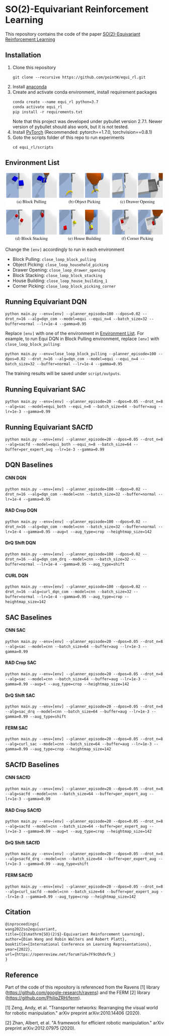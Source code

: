 # SO(2)-Equivariant Reinforcement Learning
This repository contains the code of the paper [SO(2)-Equivariant Reinforcement Learning](https://openreview.net/forum?id=7F9cOhdvfk_)

## Installation
1. Clone this repository
    ```
    git clone --recursive https://github.com/pointW/equi_rl.git
    ```
1. Install [anaconda](https://docs.conda.io/projects/conda/en/latest/user-guide/install/)
1. Create and activate conda environment, install requirement packages
    ```
    conda create --name equi_rl python=3.7
    conda activate equi_rl
    pip install -r requirements.txt
    ```
    Note that this project was developed under pybullet version 2.7.1. Newer version of pybullet should also work, but it is not tested. 
1. Install [PyTorch](https://pytorch.org/) (Recommended: pytorch==1.7.0, torchvision==0.8.1)
1. Goto the scripts folder of this repo to run experiments
    ```
    cd equi_rl/scripts
    ```

## Environment List
![Envs](/img/envs.png)

Change the `[env]` accordingly to run in each environment
* Block Pulling: `close_loop_block_pulling`
* Object Picking: `close_loop_household_picking`
* Drawer Opening: `close_loop_drawer_opening`
* Block Stacking: `close_loop_block_stacking`
* House Building: `close_loop_house_building_1`
* Corner Picking: `close_loop_block_picking_corner`

## Running Equivariant DQN
```
python main.py --env=[env] --planner_episode=100 --dpos=0.02 --drot_n=16 --alg=dqn_com --model=equi --equi_n=4 --batch_size=32 --buffer=normal --lr=1e-4 --gamma=0.95
```
Replace `[env]` with one of the environment in [Environment List](#environment-list). For example, to run Equi DQN in Block Pulling environment, replace `[env]` with `close_loop_block_pulling`:
```
python main.py --env=close_loop_block_pulling --planner_episode=100 --dpos=0.02 --drot_n=16 --alg=dqn_com --model=equi --equi_n=4 --batch_size=32 --buffer=normal --lr=1e-4 --gamma=0.95
```
The training results will be saved under `script/outputs`.

## Running Equivariant SAC
```
python main.py --env=[env] --planner_episode=20 --dpos=0.05 --drot_n=8 --alg=sac --model=equi_both --equi_n=8 --batch_size=64 --buffer=aug --lr=1e-3 --gamma=0.99 
```

## Running Equivariant SACfD
```
python main.py --env=[env] --planner_episode=20 --dpos=0.05 --drot_n=8 --alg=sacfd --model=equi_both --equi_n=8 --batch_size=64 --buffer=per_expert_aug --lr=1e-3 --gamma=0.99 
```

## DQN Baselines
#### CNN DQN
```
python main.py --env=[env] --planner_episode=100 --dpos=0.02 --drot_n=16 --alg=dqn_com --model=cnn --batch_size=32 --buffer=normal --lr=1e-4 --gamma=0.95
```
#### RAD Crop DQN
```
python main.py --env=[env] --planner_episode=100 --dpos=0.02 --drot_n=16 --alg=dqn_com --model=cnn --batch_size=32 --buffer=normal --lr=1e-4 --gamma=0.95 --aug=t --aug_type=crop --heightmap_size=142
```
#### DrQ Shift DQN
```
python main.py --env=[env] --planner_episode=100 --dpos=0.02 --drot_n=16 --alg=dqn_com_drq --model=cnn --batch_size=32 --buffer=normal --lr=1e-4 --gamma=0.95 --aug_type=shift
```
#### CURL DQN
```
python main.py --env=[env] --planner_episode=100 --dpos=0.02 --drot_n=16 --alg=curl_dqn_com --model=cnn --batch_size=32 --buffer=normal --lr=1e-4 --gamma=0.95 --aug_type=crop --heightmap_size=142
```

## SAC Baselines
#### CNN SAC
```
python main.py --env=[env] --planner_episode=20 --dpos=0.05 --drot_n=8 --alg=sac --model=cnn --batch_size=64 --buffer=aug --lr=1e-3 --gamma=0.99 
```
#### RAD Crop SAC
```
python main.py --env=[env] --planner_episode=20 --dpos=0.05 --drot_n=8 --alg=sac --model=cnn --batch_size=64 --buffer=aug --lr=1e-3 --gamma=0.99 --aug=t --aug_type=crop --heightmap_size=142
```
#### DrQ Shift SAC
```
python main.py --env=[env] --planner_episode=20 --dpos=0.05 --drot_n=8 --alg=sac_drq --model=cnn --batch_size=64 --buffer=aug --lr=1e-3 --gamma=0.99 --aug_type=shift
```
#### FERM SAC
```
python main.py --env=[env] --planner_episode=20 --dpos=0.05 --drot_n=8 --alg=curl_sac --model=cnn --batch_size=64 --buffer=aug --lr=1e-3 --gamma=0.99 --aug_type=crop --heightmap_size=142
```

## SACfD Baselines
#### CNN SACfD
```
python main.py --env=[env] --planner_episode=20 --dpos=0.05 --drot_n=8 --alg=sacfd --model=cnn --batch_size=64 --buffer=per_expert_aug --lr=1e-3 --gamma=0.99 
```
#### RAD Crop SACfD
```
python main.py --env=[env] --planner_episode=20 --dpos=0.05 --drot_n=8 --alg=sacfd --model=cnn --batch_size=64 --buffer=per_expert_aug --lr=1e-3 --gamma=0.99 --aug=t --aug_type=crop --heightmap_size=142
```
#### DrQ Shift SACfD
```
python main.py --env=[env] --planner_episode=20 --dpos=0.05 --drot_n=8 --alg=sacfd_drq --model=cnn --batch_size=64 --buffer=per_expert_aug --lr=1e-3 --gamma=0.99 --aug_type=shift
```
#### FERM SACfD
```
python main.py --env=[env] --planner_episode=20 --dpos=0.05 --drot_n=8 --alg=curl_sacfd --model=cnn --batch_size=64 --buffer=per_expert_aug --lr=1e-3 --gamma=0.99 --aug_type=crop --heightmap_size=142
```

## Citation
```
@inproceedings{
wang2022so2equivariant,
title={{$\mathrm{SO}(2)$}-Equivariant Reinforcement Learning},
author={Dian Wang and Robin Walters and Robert Platt},
booktitle={International Conference on Learning Representations},
year={2022},
url={https://openreview.net/forum?id=7F9cOhdvfk_}
}
```

## Reference
Part of the code of this repository is referenced from the Ravens [1] library (https://github.com/google-research/ravens) and the FERM [2] library (https://github.com/PhilipZRH/ferm).

[1] Zeng, Andy, et al. "Transporter networks: Rearranging the visual world for robotic manipulation." arXiv preprint arXiv:2010.14406 (2020).

[2] Zhan, Albert, et al. "A framework for efficient robotic manipulation." arXiv preprint arXiv:2012.07975 (2020).
